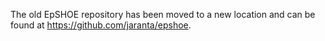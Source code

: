 The old EpSHOE repository has been moved to a new location and can be found at <https://github.com/jaranta/epshoe>.
